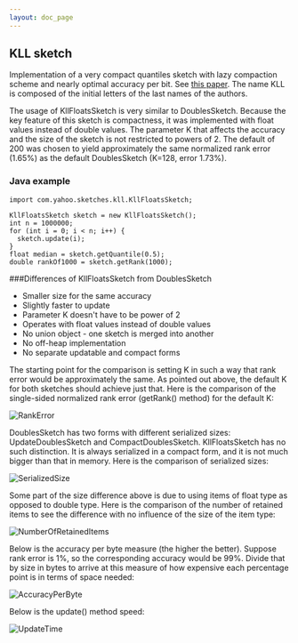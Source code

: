 ```yaml
---
layout: doc_page
---
```


## KLL sketch

Implementation of a very compact quantiles sketch with lazy compaction scheme and nearly optimal accuracy per bit.
See <a href="https://arxiv.org/abs/1603.05346v2">this paper</a>.
The name KLL is composed of the initial letters of the last names of the authors.

The usage of KllFloatsSketch is very similar to DoublesSketch. Because the key feature of this sketch is compactness, it was implemented with float values instead of double values.
The parameter K that affects the accuracy and the size of the sketch is not restricted to powers of 2.
The default of 200 was chosen to yield approximately the same normalized rank error (1.65%) as the default DoublesSketch (K=128, error 1.73%). 

### Java example

```
import com.yahoo.sketches.kll.KllFloatsSketch;

KllFloatsSketch sketch = new KllFloatsSketch();
int n = 1000000;
for (int i = 0; i < n; i++) {
  sketch.update(i);
}
float median = sketch.getQuantile(0.5);
double rankOf1000 = sketch.getRank(1000);
```

###Differences of KllFloatsSketch from DoublesSketch

* Smaller size for the same accuracy
* Slightly faster to update
* Parameter K doesn't have to be power of 2
* Operates with float values instead of double values
* No union object - one sketch is merged into another
* No off-heap implementation
* No separate updatable and compact forms

The starting point for the comparison is setting K in such a way that rank error would be approximately the same. As pointed out above, the default K for both sketches should achieve just that. Here is the comparison of the single-sided normalized rank error (getRank() method) for the default K:

<img class="doc-img-full" src="{{site.docs_img_dir}}/quantiles/kll200-vs-ds128-rank-error.png" alt="RankError" />

DoublesSketch has two forms with different serialized sizes: UpdateDoublesSketch and CompactDoublesSketch. KllFloatsSketch has no such distinction. It is always serialized in a compact form, and it is not much bigger than that in memory. Here is the comparison of serialized sizes:

<img class="doc-img-full" src="{{site.docs_img_dir}}/quantiles/kll200-vs-ds128-size.png" alt="SerializedSize" />

Some part of the size difference above is due to using items of float type as opposed to double type. Here is the comparison of the number of retained items to see the difference with no influence of the size of the item type:

<img class="doc-img-full" src="{{site.docs_img_dir}}/quantiles/kll200-vs-ds128-items.png" alt="NumberOfRetainedItems" />

Below is the accuracy per byte measure (the higher the better). Suppose rank error is 1%, so the corresponding accuracy would be 99%. Divide that by size in bytes to arrive at this measure of how expensive each percentage point is in terms of space needed:

<img class="doc-img-full" src="{{site.docs_img_dir}}/quantiles/kll200-vs-ds128-accuracy-per-byte-log.png" alt="AccuracyPerByte" />

Below is the update() method speed:

<img class="doc-img-full" src="{{site.docs_img_dir}}/quantiles/kll200-vs-ds128-update.png" alt="UpdateTime" />
